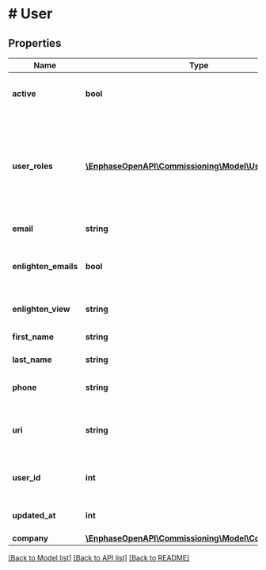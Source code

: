 # # User

## Properties

Name | Type | Description | Notes
------------ | ------------- | ------------- | -------------
**active** | **bool** | Whether the user is allowed to log in to Enlighten. | [optional]
**user_roles** | [**\EnphaseOpenAPI\Commissioning\Model\UserRoleEnum[]**](UserRoleEnum.md) | What type of user this is in Enlighten. For self installer user user_roles will be [&#39;self_installer&#39;]. For other users user_roles will be empty. | [optional]
**email** | **string** | Email address of the user. | [optional]
**enlighten_emails** | **bool** | Whether the user receives automated emails from Enlighten. | [optional]
**enlighten_view** | **string** | Which view of Enlighten the user has. | [optional]
**first_name** | **string** | User&#39;s first name. | [optional]
**last_name** | **string** | User&#39;s last name. | [optional]
**phone** | **string** | Telephone number of the user. | [optional]
**uri** | **string** | URI to the show() method for the user. System-generated. | [optional]
**user_id** | **int** | Enlighten ID of the user. System-generated. | [optional]
**updated_at** | **int** | Last updated date and time in Epoch format. | [optional]
**company** | [**\EnphaseOpenAPI\Commissioning\Model\Company**](Company.md) |  | [optional]

[[Back to Model list]](../../README.md#models) [[Back to API list]](../../README.md#endpoints) [[Back to README]](../../README.md)
